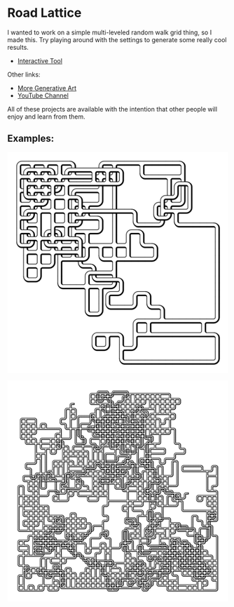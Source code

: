 # Road Lattice

I wanted to work on a simple multi-leveled random walk grid thing, so I made this. Try playing around with the settings to generate some really cool results.

- [Interactive Tool](https://www.erdavids.com/road-lattice/)

Other links:
- [More Generative Art](https://github.com/erdavids/Generative-Art)
- [YouTube Channel](https://www.youtube.com/channel/UCUrmX3SvpPerq-KAfGBrgGQ)

All of these projects are available with the intention that other people will enjoy and learn from them. 

## Examples:

<p align="center"><img src="images/ex-1.png"></p>
<p align="center"><img src="images/ex-3.png"></p>
